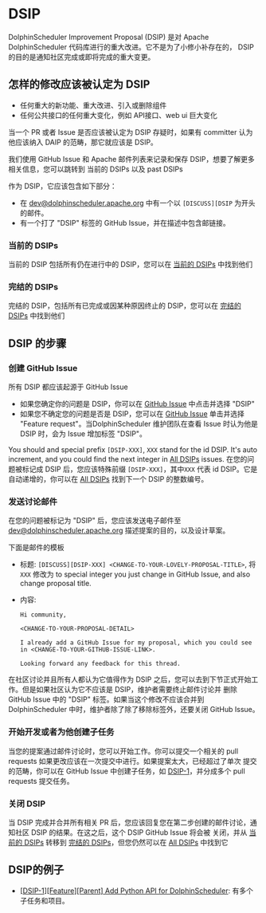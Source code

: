 # DSIP

DolphinScheduler Improvement Proposal (DSIP) 是对 Apache DolphinScheduler 代码库进行的重大改进。它不是为了小修小补存在的，
DSIP 的目的是通知社区完成或即将完成的重大变更。

## 怎样的修改应该被认定为 DSIP

- 任何重大的新功能、重大改进、引入或删除组件
- 任何公共接口的任何重大变化，例如 API接口、web ui 巨大变化

当一个 PR 或者 Issue 是否应该被认定为 DSIP 存疑时，如果有 committer 认为他应该纳入 DAIP 的范畴，那它就应该是 DSIP。

我们使用 GitHub Issue 和 Apache 邮件列表来记录和保存 DSIP，想要了解更多相关信息，您可以跳转到 当前的 DSIPs 以及 past DSIPs

作为 DSIP，它应该包含如下部分：

- 在 [dev@dolphinscheduler.apache.org][mail-to-dev] 中有一个以 `[DISCUSS][DSIP` 为开头的邮件。
- 有一个打了 "DSIP" 标签的 GitHub Issue，并在描述中包含邮链接。

### 当前的 DSIPs

当前的 DSIP 包括所有仍在进行中的 DSIP，您可以在 [当前的 DSIPs][current-DSIPs] 中找到他们

### 完结的 DSIPs

完结的 DSIP，包括所有已完成或因某种原因终止的 DSIP，您可以在 [完结的 DSIPs][past-DSIPs] 中找到他们

## DSIP 的步骤

### 创建 GitHub Issue

所有 DSIP 都应该起源于 GitHub Issue

- 如果您确定你的问题是 DSIP，你可以在 [GitHub Issue][github-issue-choose] 中点击并选择 "DSIP"
- 如果您不确定您的问题是否是 DSIP，您可以在 [GitHub Issue][github-issue-choose] 单击并选择 "Feature request"。当DolphinScheduler
  维护团队在查看 Issue 时认为他是 DSIP 时，会为 Issue 增加标签 "DSIP"。

You should and special prefix `[DSIP-XXX]`, `XXX` stand for the id DSIP. It's auto increment, and you could find the next
integer in [All DSIPs][all-DSIPs] issues.
在您的问题被标记成 DSIP 后，您应该特殊前缀 `[DSIP-XXX]`，其中`XXX` 代表 id DSIP。它是自动递增的，你可以在 [All DSIPs][all-DSIPs]
找到下一个 DSIP 的整数编号。

### 发送讨论邮件

在您的问题被标记为 "DSIP" 后，您应该发送电子邮件至 [dev@dolphinscheduler.apache.org][mail-to-dev] 描述提案的目的，以及设计草案。

下面是邮件的模板

- 标题: `[DISCUSS][DSIP-XXX] <CHANGE-TO-YOUR-LOVELY-PROPOSAL-TITLE>`, 将 `XXX` 修改为 to special integer you just change in
  GitHub Issue, and also change proposal title.
- 内容:

  ```text
  Hi community,

  <CHANGE-TO-YOUR-PROPOSAL-DETAIL>

  I already add a GitHub Issue for my proposal, which you could see in <CHANGE-TO-YOUR-GITHUB-ISSUE-LINK>.

  Looking forward any feedback for this thread.
  ```

在社区讨论并且所有人都认为它值得作为 DSIP 之后，您可以去到下节正式开始工作。但是如果社区认为它不应该是 DSIP，维护者需要终止邮件讨论并
删除 GitHub Issue 中的 "DSIP" 标签。如果当这个修改不应该合并到 DolphinScheduler 中时，维护者除了除了移除标签外，还要关闭 GitHub Issue。

### 开始开发或者为他创建子任务

当您的提案通过邮件讨论时，您可以开始工作。你可以提交一个相关的 pull requests 如果更改应该在一次提交中进行。如果提案太大，已经超过了单次
提交的范畴，你可以在 GitHub Issue 中创建子任务，如 [DSIP-1][DSIP-1]，并分成多个 pull requests 提交任务。

### 关闭 DSIP

当 DSIP 完成并合并所有相关 PR 后，您应该回复您在第二步创建的邮件讨论，通知社区 DSIP 的结果。在这之后，这个 DSIP GitHub Issue 将会被
关闭，并从 [当前的 DSIPs][current-DSIPs] 转移到 [完结的 DSIPs][past-DSIPs]，但您仍然可以在 [All DSIPs][all-DSIPs] 中找到它

## DSIP的例子

* [[DSIP-1][Feature][Parent] Add Python API for DolphinScheduler][DSIP-1]: 有多个子任务和项目。

[all-DSIPs]: https://github.com/apache/dolphinscheduler/issues?q=is%3Aissue+label%3A%22DSIP%22+
[current-DSIPs]: https://github.com/apache/dolphinscheduler/issues?q=is%3Aissue+is%3Aopen+label%3A%22DSIP%22
[past-DSIPs]: https://github.com/apache/dolphinscheduler/issues?q=is%3Aissue+is%3Aclosed+label%3A%22DSIP%22+
[github-issue-choose]: https://github.com/apache/dolphinscheduler/issues/new/choose
[mail-to-dev]: mailto:dev@dolphinscheduler.apache.org
[DSIP-1]: https://github.com/apache/dolphinscheduler/issues/6407

